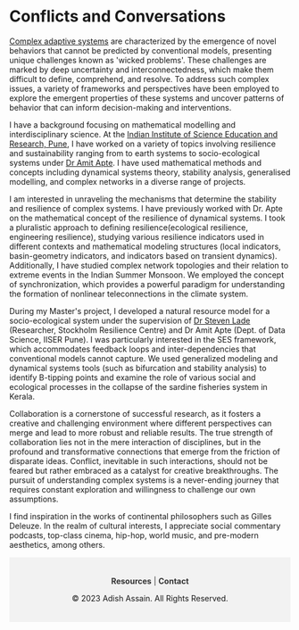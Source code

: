 



# Conflicts and Conversations

[Complex adaptive systems](https://www.youtube.com/watch?v=BfnY9gn6ktk) are characterized by the emergence of novel behaviors that cannot be predicted by conventional models, presenting unique challenges known as 'wicked problems'. These challenges are marked by deep uncertainty and interconnectedness, which make them difficult to define, comprehend, and resolve.  To address such complex issues, a variety of frameworks and perspectives have been employed to explore the emergent properties of these systems and uncover patterns of behavior that can inform decision-making and interventions.

I have a background focusing on mathematical modelling and interdisciplinary science. At the [Indian Institute of Science Education and Research, Pune](https://www.iiserpune.ac.in/), I have worked on a variety of topics involving resilience and sustainability ranging from to earth systems to socio-ecological systems under [Dr Amit Apte](https://icts.res.in/people/amit-apte).  I have used mathematical methods and concepts including dynamical systems theory, stability analysis, generalised modelling, and complex networks  in a diverse range of projects. 


I am interested in unraveling the mechanisms that determine the stability and resilience of complex systems. I have previously worked with Dr. Apte on the mathematical concept of the resilience of dynamical systems. I took a pluralistic approach to defining resilience(ecological resilience, engineering resilience), studying various resilience indicators used in different contexts and mathematical modeling structures (local indicators, basin-geometry indicators, and indicators based on transient dynamics). Additionally, I have studied complex network topologies and their relation to extreme events in the Indian Summer Monsoon. We employed the concept of synchronization, which provides a powerful paradigm for understanding the formation of nonlinear teleconnections in the climate system.

During my Master's project, I developed a natural resource model for a socio-ecological system under the supervision of [Dr Steven Lade](https://www.stockholmresilience.org/meet-our-team/staff/2012-11-14-lade.html) (Researcher, Stockholm Resilience Centre) and Dr Amit Apte (Dept. of Data Science, IISER Pune). I was particularly interested in the SES framework, which accommodates feedback loops and inter-dependencies that conventional models cannot capture. We used generalized modeling and dynamical systems tools (such as bifurcation and stability analysis) to identify B-tipping points and examine the role of various social and ecological processes in the collapse of the sardine fisheries system in Kerala.


Collaboration is a cornerstone of successful research, as it fosters a creative and challenging environment where different perspectives can merge and lead to more robust and reliable results. The true strength of collaboration lies not in the mere interaction of disciplines, but in the profound and transformative connections that emerge from the friction of disparate ideas. Conflict, inevitable in such interactions, should not be feared but rather embraced as a catalyst for creative breakthroughs. The pursuit of understanding complex systems is a never-ending journey that requires constant exploration and willingness to challenge our own assumptions.


I find inspiration in the works of continental philosophers such as Gilles Deleuze. In the realm of cultural interests, I appreciate social commentary podcasts, top-class cinema, hip-hop, world music, and pre-modern aesthetics, among others.



<div style="background-color:#f2f2f2; padding: 20px; text-align: center;">
    <p>
        <a href="{{ '/resources.html' | relative_url }}" style="color: #333; text-decoration: none; font-weight: bold;">Resources</a>
        <span style="color: #333;"> | </span>
        <a href="{{ '/contact.html' | relative_url }}" style="color: #333; text-decoration: none; font-weight: bold;">Contact</a>
    </p>
    <p style="font-size: 14px;">&copy; 2023 Adish Assain. All Rights Reserved.</p>
</div>

